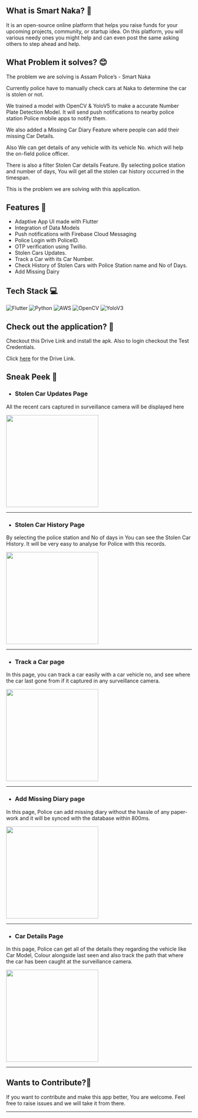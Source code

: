## What is Smart Naka? 🤔
It is an open-source online platform that helps you raise funds for your upcoming projects, community, or startup idea. On this platform, you will various needy ones you might help and can even post the same asking others to step ahead and help.

## What Problem it solves? 😊
The problem we are solving is Assam Police’s - Smart Naka

Currently police have to manually check cars at Naka to determine the car is stolen or not.

We trained a model with OpenCV & YoloV5 to make a accurate Number Plate Detection Model. It will send push notifications to nearby police station Police mobile apps to notify them.

We also added a Missing Car Diary Feature where people can add their missing Car Details.

Also We can get details of any vehicle with its vehicle No. which will help the on-field police officer.

There is also a filter Stolen Car details Feature. By selecting police station and number of days, You will get all the stolen car history occurred in the timespan.

This is the problem we are solving with this application.

## Features 💫
+ Adaptive App UI made with Flutter
+ Integration of Data Models
+ Push notifications with Firebase Cloud Messaging
+ Police Login with PoliceID.
+ OTP verification using Twillio.
+ Stolen Cars Updates.
+ Track a Car with its Car Number.
+ Check History of Stolen Cars with Police Station name and No of Days.
+ Add Missing Dairy

## Tech Stack 💻
![Flutter](https://img.shields.io/badge/flutter-3670A0?style=for-the-badge&logo=flutter&logoColor=ffdd54) ![Python](https://img.shields.io/badge/python-%23092E20.svg?style=for-the-badge&logo=python&logoColor=white) ![AWS](https://img.shields.io/badge/aws-%23323330.svg?style=for-the-badge&logo=aws&logoColor=%23F7DF1E) ![OpenCV](https://img.shields.io/badge/opencv-%23563D7C.svg?style=for-the-badge&logo=opencv&logoColor=white) ![YoloV3](https://img.shields.io/badge/yoloV3-%2307405e.svg?style=for-the-badge&logo=yolo&logoColor=white)

## Check out the application? 🤝

Checkout this Drive Link and install the apk. Also to login checkout the Test Credentials.


Click [here](https://drive.google.com/drive/folders/1HAly33xyqzMNGvaeVv7IEKPfFf7wtOPG?usp=sharing) for the Drive Link.

## Sneak Peek 👀

+ ### **Stolen Car Updates Page** 
All the recent cars captured in surveillance camera will be displayed here

<img src="https://user-images.githubusercontent.com/91759192/219883062-0054f33e-78ac-4462-ba00-e141478a1728.jpg" width="250"/>

---
+ ### **Stolen Car History Page**
By selecting the police station and No of days in You can see the Stolen Car History. It will be very easy to analyse for Police with this records.

<img src="https://devfolio.co/_next/image?url=https%3A%2F%2Fassets.devfolio.co%2Fhackathons%2Fc319fcf0bd204d3d9acc419c27e5dcb0%2Fprojects%2Fdf09a4d61a5e402e909a21a83004cbb2%2Fe1e3f890-05eb-4ffd-90c4-681dbb6c3a0c.jpeg&w=1440&q=75g" width="250"/>

---

+ ### **Track a Car page**  
In this page, you can track a car easily with a car vehicle no, and see where the car last gone from if it captured in any surveillance camera.

<img src="https://assets.devfolio.co/hackathons/c319fcf0bd204d3d9acc419c27e5dcb0/projects/df09a4d61a5e402e909a21a83004cbb2/7e161121-7895-4011-b892-e025310d6f1b.jpeg" width="250"/>


---

+ ### **Add Missing Diary page**  
In this page, Police can add missing diary without the hassle of any paper-work and it will be synced with the database within 800ms.

<img src="https://devfolio.co/_next/image?url=https%3A%2F%2Fassets.devfolio.co%2Fhackathons%2Fc319fcf0bd204d3d9acc419c27e5dcb0%2Fprojects%2Fdf09a4d61a5e402e909a21a83004cbb2%2F5864e7a3-1217-4725-9d5b-70a2023dd34b.jpeg&w=1440&q=75" width="250"/>

---

+ ### **Car Details Page**  
In this page, Police can get all of the details they regarding the vehicle like Car Model, Colour alongside last seen and also track the path that where the car has been caught at the surveillance camera.

<img src="https://assets.devfolio.co/hackathons/c319fcf0bd204d3d9acc419c27e5dcb0/projects/df09a4d61a5e402e909a21a83004cbb2/b1533b45-be7d-4c75-808d-90be602723cb.jpeg" width="250"/>

---

 ## Wants to Contribute?🧐

 If you want to contribute and make this app better, You are welcome. Feel free to raise issues and we will take it from there.

 ---
